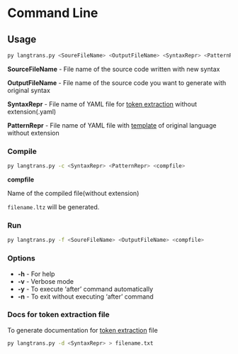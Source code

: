 # Command Line

## Usage

```bash
py langtrans.py <SoureFileName> <OutputFileName> <SyntaxRepr> <PatternRepr>
```

**SourceFileName** - File name of the source code written with new syntax

**OutputFileName** - File name of the source code you want to generate with original syntax

**SyntaxRepr** - File name of YAML file for [token extraction](implementation.md#token-extraction) without extension(.yaml)

**PatternRepr** - File name of YAML file with [template](implementation.md#template) of original language without extension

### **Compile**

```bash
py langtrans.py -c <SyntaxRepr> <PatternRepr> <compfile>
```

**compfile**

Name of the compiled file(without extension)

`filename.ltz` will be generated.

### **Run**

```bash
py langtrans.py -f <SoureFileName> <OutputFileName> <compfile>
```

### **Options**

* &#x20;**-h** - For help
* &#x20;**-v** - Verbose mode
* &#x20;**-y** - To execute ‘after’ command automatically
* &#x20;**-n** - To exit without executing ‘after’ command

### **Docs for token extraction file**

To generate documentation for [token extraction](implementation.md#syntax) file

```bash
py langtrans.py -d <SyntaxRepr> > filename.txt
```

